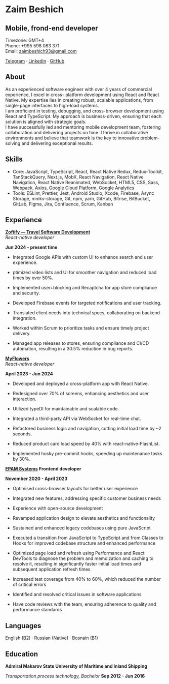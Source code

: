 # Zaim Beshich

## Mobile, frond-end developer

Timezone: GMT+4  
Phone: +995 598 083 371  
Email: zaimbeshich93@gmail.com  

 [Telegram](https://t.me/ZaimGagarin) · [Linkedin](www.linkedin.com/in/zaim-beshich-08918a267) · [GitHub]()

## About

   As an experienced software engineer with over 4 years of commercial experience, I excel in cross-
platform development using React and React Native. My expertise lies in creating robust, scalable
applications, from single-page interfaces to high-load systems.  
   I am proficient in testing, debugging, and cross-browser development using React and TypeScript.
My approach is business-driven, ensuring that each solution is aligned with strategic goals.  
   I have successfully led and mentoring mobile development team, fostering collaboration and
delivering projects on time. I thrive in collaborative environments and believe that teamwork is the
key to innovative problem-solving and delivering exceptional results.


## Skills

+ Core: JavaScript, TypeScript, React, React Native Redux, Redux-Toolkit, TanStackQuery, Next.js,
MobX, React Navigation, React Native Navigation, React Native Reanimated, WebSocket, HTML5,
CSS, Sass, Webpack, Axios, Google Cloud Platform, Google Analytics  
+ Tools: ESLint, Prettier, Jest, Android Studio, Xcode, Firebase, Async Storage, mmkv-storage, Git,
npm, yarn, GitHub, Bitrise, BitBucket, GitLab, Figma, Jira, Confluence, Scrum, Kanban


## Experience

__[Zoftify — Travel Software Development](https://zoftify.com/)__  
_React-native developer_

__Jun 2024 - present time__

+ Integrated Google APIs with custom UI to enhance search and user experience.

+ ptimized video lists and UI for smoother navigation and reduced load times by over 50%.

+ Implemented user+blocking and Recaptcha for app store compliance and security.

+ Developed Firebase events for targeted notifications and user tracking.

+ Translated client needs into technical specs, collaborating on backend integration.

+ Worked within Scrum to prioritize tasks and ensure timely project delivery.

+ Managed app releases to stores, ensuring compliance and CI/CD automation, resulting in a 30.5% reduction in bug reports.


__[MyFlowers](https://myflowers.co.uk/)__  
_React-native developer_

__April 2023 - Jun 2024__

+ Developed and deployed a cross-platform app with React Native.

+ Redesigned over 70% of screens, enhancing aesthetics and user interaction.

+ Utilized typeDI for maintainable and scalable code.

+ Integrated a third-party API via WebSocket for real-time chat.

+ Refactored business logic and navigation, cutting initial load time by ~2 seconds.

+ Reduced product card load speed by 40% with react-native-FlashList.

+ Implemented husky pre-commit hooks, speeding up maintenance tasks by 30%.


__[EPAM Systems](https://www.epam.com/)__ 
__Frontend developer__

__November 2020 - April 2023__

+ Optimised cross-browser layouts for better user experience

+ Integrated new features, addressing specific customer business needs

+ Experience with open-source development

+ Revamped application design to elevate aesthetics and functionality

+ Sustained and enhanced legacy codebases using pure JavaScript

+ Executed a transition from JavaScript to TypeScript and from Classes to Hooks for improved codebase structure and enhanced performance

+ Optimized page load and refresh using Performance and React DevTools to diagnose the problem and memoization and caching to resolve it, resulting in significantly faster initial load times and subsequent application refresh times

+ Increased test coverage from 40% to 60%, which reduced the number of critical errors

+ Identified and resolved critical issues in software applications

+ Have code reviews with the team, ensuring adherence to quality and performance standards



## Languages

English (B2) · Russian (Native) · Bosnain (B1)



## Education

**Admiral Makarov State University of Maritime and Inland Shipping**

_Transportation process technology, Bachelor_  __Sep 2012 - Jun 2016__





